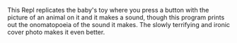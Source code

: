 This Repl replicates the baby's toy where you press a button with the picture of an animal on it and it makes a sound, though this program prints out the onomatopoeia of the sound it makes. The slowly terrifying and ironic cover photo makes it even better.